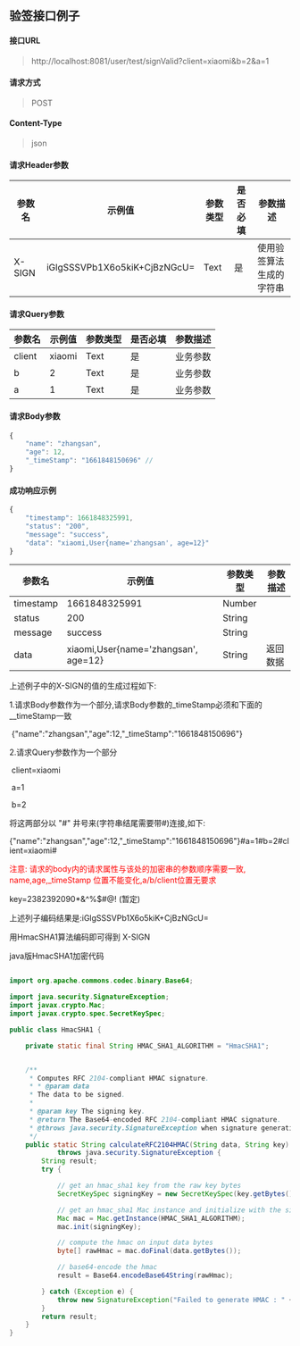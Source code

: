 ## 验签接口例子

#### 接口URL
> http://localhost:8081/user/test/signValid?client=xiaomi&b=2&a=1

#### 请求方式
> POST

#### Content-Type
> json

#### 请求Header参数
参数名 | 示例值 | 参数类型 | 是否必填 | 参数描述
--- | --- | --- | --- | ---
X-SIGN | iGlgSSSVPb1X6o5kiK+CjBzNGcU= | Text | 是 | 使用验签算法生成的字符串
#### 请求Query参数
参数名 | 示例值 | 参数类型 | 是否必填 | 参数描述
--- | --- | --- | --- | ---
client | xiaomi | Text | 是 | 业务参数
b | 2 | Text | 是 | 业务参数
a | 1 | Text | 是 | 业务参数
#### 请求Body参数
```javascript
{
	"name": "zhangsan",
	"age": 12,
	"_timeStamp": "1661848150696" //
}
```
#### 成功响应示例
```javascript
{
	"timestamp": 1661848325991,
	"status": "200",
	"message": "success",
	"data": "xiaomi,User{name='zhangsan', age=12}"
}
```
参数名 | 示例值 | 参数类型 | 参数描述
--- | --- | --- | ---
timestamp | 1661848325991 | Number | 
status | 200 | String | 
message | success | String | 
data | xiaomi,User{name='zhangsan', age=12} | String | 返回数据



上述例子中的X-SIGN的值的生成过程如下:

1.请求Body参数作为一个部分,请求Body参数的_timeStamp必须和下面的__timeStamp一致

​         {"name":"zhangsan","age":12,"_timeStamp":"1661848150696"}

2.请求Query参数作为一个部分

​        client=xiaomi

​        a=1

​        b=2

将这两部分以 "#" 井号来(字符串结尾需要带#)连接,如下:

{"name":"zhangsan","age":12,"_timeStamp":"1661848150696"}#a=1#b=2#client=xiaomi#

<font color=Red>注意: 请求的body内的请求属性与该处的加密串的参数顺序需要一致, name,age,_timeStamp 位置不能变化,a/b/client位置无要求</font>

key=2382392090*&^%$#@!  (暂定)

上述列子编码结果是:iGlgSSSVPb1X6o5kiK+CjBzNGcU= 

用HmacSHA1算法编码即可得到 X-SIGN



java版HmacSHA1加密代码

```java

import org.apache.commons.codec.binary.Base64;

import java.security.SignatureException;
import javax.crypto.Mac;
import javax.crypto.spec.SecretKeySpec;

public class HmacSHA1 {

    private static final String HMAC_SHA1_ALGORITHM = "HmacSHA1";


    /**
     * Computes RFC 2104-compliant HMAC signature.
     * * @param data
     * The data to be signed.
     *
     * @param key The signing key.
     * @return The Base64-encoded RFC 2104-compliant HMAC signature.
     * @throws java.security.SignatureException when signature generation fails
     */
    public static String calculateRFC2104HMAC(String data, String key)
            throws java.security.SignatureException {
        String result;
        try {

            // get an hmac_sha1 key from the raw key bytes
            SecretKeySpec signingKey = new SecretKeySpec(key.getBytes(), HMAC_SHA1_ALGORITHM);

            // get an hmac_sha1 Mac instance and initialize with the signing key
            Mac mac = Mac.getInstance(HMAC_SHA1_ALGORITHM);
            mac.init(signingKey);

            // compute the hmac on input data bytes
            byte[] rawHmac = mac.doFinal(data.getBytes());

            // base64-encode the hmac
            result = Base64.encodeBase64String(rawHmac);

        } catch (Exception e) {
            throw new SignatureException("Failed to generate HMAC : " + e.getMessage());
        }
        return result;
    }
}
```

